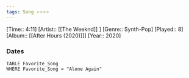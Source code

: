 ```yaml
---
tags: Song ⭐⭐⭐⭐ 
---
```

[Time:: 4:11]
[Artist:: [[The Weeknd]] ]
[Genre:: Synth-Pop]
[Played:: 8]
[Album:: [[After Hours (2020)]]]
[Year:: 2020]
### Dates
````dataview
TABLE Favorite_Song
WHERE Favorite_Song = "Alone Again"
````